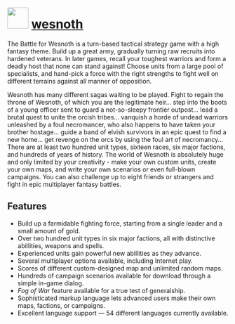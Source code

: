 # <img src="https://cdn.jsdelivr.net/gh/chocolatey/chocolatey-coreteampackages@333ef9e0436d235bd3fa6b7ca2ed68cf799072d5/icons/wesnoth.png" width="48" height="48"/> [wesnoth](https://chocolatey.org/packages/wesnoth)


The Battle for Wesnoth is a turn-based tactical strategy game with a high fantasy theme.
Build up a great army, gradually turning raw recruits into hardened veterans. In later games, recall your toughest warriors and form a deadly host that none can stand against! Choose units from a large pool of specialists, and hand-pick a force with the right strengths to fight well on different terrains against all manner of opposition.

Wesnoth has many different sagas waiting to be played. Fight to regain the throne of Wesnoth, of which you are the legitimate heir... step into the boots of a young officer sent to guard a not-so-sleepy frontier outpost... lead a brutal quest to unite the orcish tribes... vanquish a horde of undead warriors unleashed by a foul necromancer, who also happens to have taken your brother hostage... guide a band of elvish survivors in an epic quest to find a new home... get revenge on the orcs by using the foul art of necromancy...
There are at least two hundred unit types, sixteen races, six major factions, and hundreds of years of history. The world of Wesnoth is absolutely huge and only limited by your creativity - make your own custom units, create your own maps, and write your own scenarios or even full-blown campaigns. You can also challenge up to eight friends or strangers and fight in epic multiplayer fantasy battles.

## Features

- Build up a farmidable fighting force, starting from a single leader and a small amount of gold.
- Over two hundred unit types in six major factions, all with distinctive abillities, weapons and spells.
- Experienced units gain powerful new abillities as they advance.
- Several multiplayer options available, including Internet play.
- Scores of different custom-designed map and unlimited random maps.
- Hundreds of campaign scenarios available for download through a simple in-game dialog.
- *Fog of War* feature available for a true test of generalship.
- Sophisticated markup language lets advanced users make their own maps, factions, or campaigns.
- Excellent language support — 54 different languages currently available.

